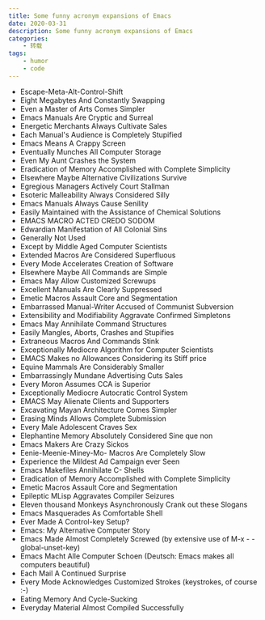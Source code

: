 ```yaml
---
title: Some funny acronym expansions of Emacs
date: 2020-03-31
description: Some funny acronym expansions of Emacs
categories:
    - 转载
tags:
    - humor
    - code
---
```


-   Escape-Meta-Alt-Control-Shift
-   Eight Megabytes And Constantly Swapping
-   Even a Master of Arts Comes Simpler
-   Emacs Manuals Are Cryptic and Surreal
-   Energetic Merchants Always Cultivate Sales
-   Each Manual's Audience is Completely Stupified
-   Emacs Means A Crappy Screen
-   Eventually Munches All Computer Storage
-   Even My Aunt Crashes the System
-   Eradication of Memory Accomplished with Complete Simplicity
-   Elsewhere Maybe Alternative Civilizations Survive
-   Egregious Managers Actively Court Stallman
-   Esoteric Malleability Always Considered Silly
-   Emacs Manuals Always Cause Senility
-   Easily Maintained with the Assistance of Chemical Solutions
-   EMACS MACRO ACTED CREDO SODOM
-   Edwardian Manifestation of All Colonial Sins
-   Generally Not Used
-   Except by Middle Aged Computer Scientists
-   Extended Macros Are Considered Superfluous
-   Every Mode Accelerates Creation of Software
-   Elsewhere Maybe All Commands are Simple
-   Emacs May Allow Customized Screwups
-   Excellent Manuals Are Clearly Suppressed
-   Emetic Macros Assault Core and Segmentation
-   Embarrassed Manual-Writer Accused of Communist Subversion
-   Extensibility and Modifiability Aggravate Confirmed Simpletons
-   Emacs May Annihilate Command Structures
-   Easily Mangles, Aborts, Crashes and Stupifies
-   Extraneous Macros And Commands Stink
-   Exceptionally Mediocre Algorithm for Computer Scientists
-   EMACS Makes no Allowances Considering its Stiff price
-   Equine Mammals Are Considerably Smaller
-   Embarrassingly Mundane Advertising Cuts Sales
-   Every Moron Assumes CCA is Superior
-   Exceptionally Mediocre Autocratic Control System
-   EMACS May Alienate Clients and Supporters
-   Excavating Mayan Architecture Comes Simpler
-   Erasing Minds Allows Complete Submission
-   Every Male Adolescent Craves Sex
-   Elephantine Memory Absolutely Considered Sine que non
-   Emacs Makers Are Crazy Sickos
-   Eenie-Meenie-Miney-Mo- Macros Are Completely Slow
-   Experience the Mildest Ad Campaign ever Seen
-   Emacs Makefiles Annihilate C- Shells
-   Eradication of Memory Accomplished with Complete Simplicity
-   Emetic Macros Assault Core and Segmentation
-   Epileptic MLisp Aggravates Compiler Seizures
-   Eleven thousand Monkeys Asynchronously Crank out these Slogans
-   Emacs Masquerades As Comfortable Shell
-   Ever Made A Control-key Setup?
-   Emacs: My Alternative Computer Story
-   Emacs Made Almost Completely Screwed (by extensive use of M-x - - global-unset-key)
-   Emacs Macht Alle Computer Schoen (Deutsch: Emacs makes all computers beautiful)
-   Each Mail A Continued Surprise
-   Every Mode Acknowledges Customized Strokes (keystrokes, of course :-)
-   Eating Memory And Cycle-Sucking
-   Everyday Material Almost Compiled Successfully
